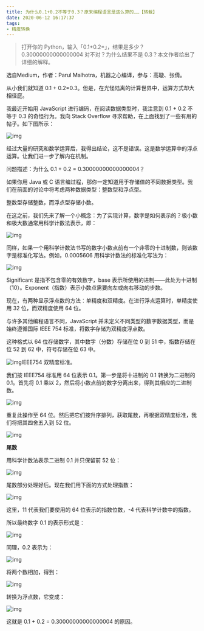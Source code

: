 ```yaml
---
title: 为什么0.1+0.2不等于0.3？原来编程语言是这么算的……【转载】
date: 2020-06-12 16:17:37
tags:
- 精度转换
---
```


> 打开你的 Python，输入「0.1+0.2=」，结果是多少？0.30000000000000004 对不对？为什么结果不是 0.3？本文作者给出了详细的解释。

选自Medium，作者：Parul Malhotra，机器之心编译，参与：高璇、张倩。

从小我们就知道 0.1 + 0.2=0.3。但是，在光怪陆离的计算世界中，运算方式却大相径庭。

我最近开始用 JavaScript 进行编码，在阅读数据类型时，我注意到 0.1 + 0.2 不等于 0.3 的奇怪行为。我向 Stack Overflow 寻求帮助，在上面找到了一些有用的帖子。如下图所示：

![img](https://img-1251598303.cos.ap-guangzhou.myqcloud.com/v2-e1eeb23500ed4770ce9036f9e39e09bf_1440w.jpg)

经过大量的研究和数学运算后，我得出结论，这不是错误。这是数学运算中的浮点运算。让我们进一步了解内在机制。

问题描述：为什么 0.1 + 0.2 = 0.30000000000000004？

如果你用 Java 或 C 语言编过程，那你一定知道用于存储值的不同数据类型。我们在前面的讨论中将考虑两种数据类型：整数型和浮点型。

整数型存储整数，而浮点型存储小数。

在这之前，我们先来了解一个小概念：为了实现计算，数字是如何表示的？极小数和极大数通常用科学计数法表示，即：

![img](https://img-1251598303.cos.ap-guangzhou.myqcloud.com/v2-eafa14f78c5c45e798be4a80e5040c1f_1440w-20200612161954654.jpg)

同样，如果一个用科学计数法书写的数字小数点前有一个非零的十进制数，则该数字是标准化写法。例如，0.0005606 用科学计数法的标准化写法为：

![img](https://img-1251598303.cos.ap-guangzhou.myqcloud.com/v2-d85177c34b2a7f3b8a971de1a1432c93_1440w.jpg)

Significant 是指不包含零的有效数字，base 表示所使用的进制——此处为十进制（10）。Exponent（指数）表示小数点需要向左或向右移动的步数。

现在，有两种显示浮点数的方法：单精度和双精度。在进行浮点运算时，单精度使用 32 位，而双精度使用 64 位。

与许多其他编程语言不同，JavaScript 并未定义不同类型的数字数据类型，而是始终遵循国际 IEEE 754 标准，将数字存储为双精度浮点数。

这种格式以 64 位存储数字，其中数字（分数）存储在位 0 到 51 中，指数存储在位 52 到 62 中，符号存储在位 63 中。

![img](https://pic2.zhimg.com/80/v2-d52ba4a039fe1942fb94f00772f1b119_1440w.jpg)IEEE754 双精度标准。

我们按 IEEE754 标准用 64 位表示 0.1。第一步是将十进制的 0.1 转换为二进制的 0.1。首先将 0.1 乘以 2，然后将小数点前的数字分离出来，得到其相应的二进制数。

![img](https://pic2.zhimg.com/80/v2-668516facc6902f0c28ea27284b22bf5_1440w.jpg)

重复此操作至 64 位。然后把它们按升序排列，获取尾数，再根据双精度标准，我们将把其四舍五入到 52 位。

![img](https://pic2.zhimg.com/80/v2-a8687390044966db3783eb70869b00e1_1440w.jpg)

**尾数**

用科学计数法表示二进制 0.1 并只保留前 52 位：

![img](https://pic2.zhimg.com/80/v2-384942084a81b4262b2b04f2dc0f711d_1440w.jpg)

尾数部分处理好后。现在我们用下面的方式处理指数：

![img](https://pic2.zhimg.com/80/v2-53acfe9cd8b4e13cee711e1bcd9a48b9_1440w.jpg)

这里，11 代表我们要使用的 64 位表示的指数位数，-4 代表科学计数中的指数。

所以最终数字 0.1 的表示形式是：

![img](https://pic4.zhimg.com/80/v2-0de508cc8c9be722aa549607c38d7eb3_1440w.jpg)

同理，0.2 表示为：

![img](https://pic4.zhimg.com/80/v2-a7b62b5442c55addfd98894fbd0e4cdb_1440w.jpg)

将两个数相加，得到：

![img](https://pic4.zhimg.com/80/v2-b4a597185d53d4f696d99268fc0314f7_1440w.jpg)

转换为浮点数，它变成：

![img](https://pic3.zhimg.com/80/v2-5765a70fb2436d82ad9146eb5799e282_1440w.jpg)

这就是 0.1 + 0.2 = 0.30000000000000004 的原因。
